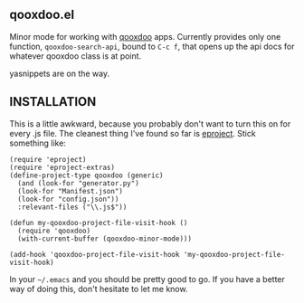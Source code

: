 qooxdoo.el
----------

Minor mode for working with [qooxdoo](http://qooxdoo.org) apps. Currently
provides only one function, `qooxdoo-search-api`, bound to `C-c f`, that opens
up the api docs for whatever qooxdoo class is at point.

yasnippets are on the way.

INSTALLATION
------------

This is a little awkward, because you probably don't want to turn this on for
every .js file. The cleanest thing I've found so far is [eproject](https://github.com/jrockway/eproject). Stick
something like:

    (require 'eproject)
    (require 'eproject-extras)
    (define-project-type qooxdoo (generic)
      (and (look-for "generator.py")
      (look-for "Manifest.json")
      (look-for "config.json"))
      :relevant-files ("\\.js$"))

    (defun my-qooxdoo-project-file-visit-hook ()
      (require 'qooxdoo)
      (with-current-buffer (qooxdoo-minor-mode)))

    (add-hook 'qooxdoo-project-file-visit-hook 'my-qooxdoo-project-file-visit-hook)

In your `~/.emacs` and you should be pretty good to go. If you have a better way
of doing this, don't hesitate to let me know.
